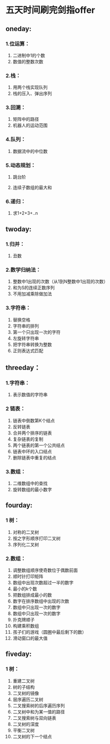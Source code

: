 # 五天时间刷完剑指offer

## oneday:

### 1.位运算：

1.  二进制中1的个数 
2. 数值的整数次数 

### 2.栈：

1. 用两个栈实现队列  
2. 栈的压入、弹出序列   

### 3.回溯：

1. 矩阵中的路径
2. 机器人的运动范围 

### 4.队列：

1. 数据流中的中位数  

### 5.动态规划：

1. 跳台阶

2. 连续子数组的最大和 

   

### 6.递归：

1. 求1+2+3+..n 

## twoday:

### 1.归并：

1. 丑数

### 2.数学归纳法：

1. 整数中1出现的次数（从1到N整数中1出现的次数）
2. 和为S的连续正数序列
3. 不用加减乘除做加法

### 3.字符串：

1. 替换空格
2. 字符串的排列
3. 第一个只出现一次的字符
4. 左旋转字符串
5. 把字符串转换为整数
6. 正则表达式匹配

## threeday：

### 1.字符串：

1. 表示数值的字符串

### 2 链表：

1. 链表中倒数第K个结点
2. 反转链表
3. 合并两个排序的链表
4. 复杂链表的复制
5. 两个链表的第一个公共结点
6. 链表中环的入口结点
7. 删除链表中重复的结点

### 3.数组：

1. 二维数组中的查找
2. 旋转数组的最小数字

## fourday:

### 1 树：

1. 对称的二叉树
2. 按之字形顺序打印二叉树
3. 序列化二叉树

### 2.数组：

1. 调整数组顺序使奇数位于偶数前面
2. 顺时针打印矩阵
3. 数组中出现次数超过一半的数字
4. 最小的k个数
5. 把数组排成最小的数
6. 数字在排序数组中出现的次数
7. 数组中只出现一次的数字
8.  数组中只出现一次的数字 
9. 扑克牌顺子
10. 构建乘积数组
11. 孩子们的游戏（圆圈中最后剩下的数）
12. 滑动窗口的最大值

## fiveday:

### 1 树：

1. 重建二叉树
2. 树的子结构
3. 二叉树的镜像
4. 层序遍历二叉树
5. 二叉搜索树的后序遍历序列
6. 二叉树中和为某一值的路径
7. 二叉搜索树与双向链表
8. 二叉树的深度
9. 平衡二叉树
10. 二叉树的下一个结点